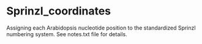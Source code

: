 # Sprinzl_coordinates

Assigning each Arabidopsis nucleotide position to the standardized Sprinzl numbering system. See notes.txt file for details.